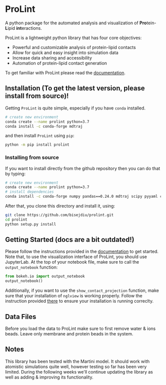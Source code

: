 # ProLint
A python package for the automated analysis and visualization of **Pro**tein-**L**ipid **int**eractions.


ProLint is a lightweight python library that has four core objectives:
* Powerful and customizable analysis of protein-lipid contacts
* Allow for quick and easy insight into simulation data
* Increase data sharing and accessibility
* Automation of protein-lipid contact generation


To get familiar with ProLint please read the <a href="https://prolint.readthedocs.io" target="_blank">documentation</a>.
## Installation (To get the latest version, please install from source)! 

Getting `ProLint` is quite simple, especially if you have `conda` installed. 

```sh
# create new environment
conda create --name prolint python=3.7
conda install -c conda-forge mdtraj
```
and then install `ProLint` using `pip`: 
```sh
python -m pip install prolint 
```

### Installing from source
If you want to install directly from the github repository then you can do that by typing: 

```sh
# create new environment
conda create --name prolint python=3.7
# install dependencies
conda install -c conda-forge numpy pandas==0.24.0 mdtraj scipy pyyaml colorcet bokeh==1.4.0 networkx nglview==2.7.7 matplotlib jupyterlab
```

After that, you clone this directory and install it, using: 

```sh
git clone https://github.com/bisejdiu/prolint.git
cd prolint
python setup.py install
```

## Getting Started (docs are a bit outdated!) 

Please follow the instructions provided in the <a href="https://prolint.readthedocs.io" target="_blank">documentation</a> to get started. Note that, to use the visualization interface of ProLint, 
you should use JupyterLab. At the top of your notebook file, make sure to call the `output_notebook` function: 

```python
from bokeh.io import output_notebook
output_notebook()
```

Additionally, if you want to use the `show_contact_projection` function, make sure that your installation of `nglview` is working properly. 
Follow the instruction provided <a href="https://github.com/nglviewer/nglview" target="_blank">there</a> to ensure your installation is running correclty.

## Data Files
Before you load the data to ProLint make sure to first remove water & ions beads. Leave only membrane and protein beads in the system. 

## Notes
This library has been tested with the Martini model. It should work with atomistic simulations quite well, however testing so far has been very limited. 
During the following weeks we'll continue updating the library as well as adding & improving its functionality. 
